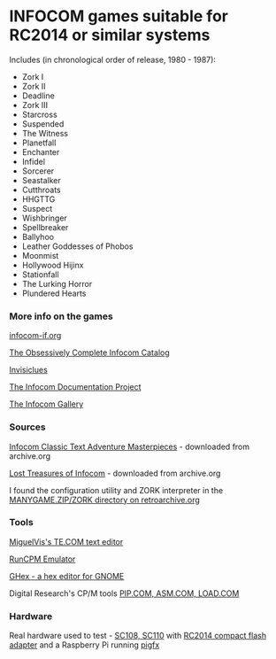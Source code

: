# INFOCOM games suitable for RC2014 or similar systems

Includes (in chronological order of release, 1980 - 1987):
- Zork I
- Zork II
- Deadline
- Zork III
- Starcross
- Suspended
- The Witness
- Planetfall
- Enchanter
- Infidel
- Sorcerer
- Seastalker
- Cutthroats
- HHGTTG
- Suspect
- Wishbringer
- Spellbreaker
- Ballyhoo
- Leather Goddesses of Phobos
- Moonmist
- Hollywood Hijinx
- Stationfall
- The Lurking Horror
- Plundered Hearts

### More info on the games

[infocom-if.org](http://www.infocom-if.org/games/games.html)

[The Obsessively Complete Infocom Catalog](https://eblong.com/infocom/)

[Invisiclues](http://www.ifarchive.org/indexes/if-archive/infocom/hints/invisiclues/)

[The Infocom Documentation Project](http://infodoc.plover.net/)

[The Infocom Gallery](https://gallery.guetech.org/index.html)

### Sources 

[Infocom Classic Text Adventure Masterpieces](https://archive.org/details/InfocomClassicTextAdventureMasterpieces1996JewelCaseArt) - downloaded from archive.org

[Lost Treasures of Infocom](https://archive.org/details/lost-treasures-of-infocom) - downloaded from archive.org

I found the configuration utility and ZORK interpreter in the [MANYGAME.ZIP/ZORK directory on retroarchive.org](http://www.retroarchive.org/cpm/games/games.htm)

### Tools

[MiguelVis's TE.COM text editor](https://github.com/MiguelVis/te)

[RunCPM Emulator](https://github.com/MockbaTheBorg/RunCPM/)

[GHex - a hex editor for GNOME](https://wiki.gnome.org/Apps/Ghex)

Digital Research's CP/M tools [PIP.COM, ASM.COM, LOAD.COM](http://www.gaby.de/cpm/manuals/archive/cpm22htm/ch1.htm)

### Hardware

Real hardware used to test - [SC108, SC110](https://smallcomputercentral.com/kits/) with [RC2014 compact flash adapter](https://rc2014.co.uk/modules/compact-flash-module/) and a Raspberry Pi running [pigfx](https://github.com/fbergama/pigfx)
